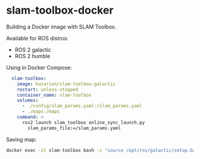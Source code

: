 # slam-toolbox-docker

Building a Docker image with SLAM Toolbox.

Available for ROS distros:
- ROS 2 galactic
- ROS 2 humble

Using in Docker Compose:

```yaml
  slam-toolbox:
    image: husarion/slam-toolbox:galactic 
    restart: unless-stopped
    container_name: slam-toolbox
    volumes: 
      - ./config/slam_params.yaml:/slam_params.yaml
      - ./maps:/maps
    command: >
      ros2 launch slam_toolbox online_sync_launch.py 
        slam_params_file:=/slam_params.yaml
```

Saving map:

```bash
docker exec -it slam-toolbox bash -c "source /opt/ros/galactic/setup.bash && ros2 run nav2_map_server map_saver_cli --fmt png -f current-map"
```